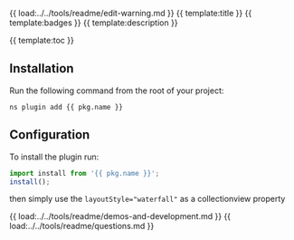 {{ load:../../tools/readme/edit-warning.md }}
{{ template:title }}
{{ template:badges }}
{{ template:description }}

{{ template:toc }}

## Installation
Run the following command from the root of your project:

`ns plugin add {{ pkg.name }}`

## Configuration

To install the plugin run:
```typescript
import install from '{{ pkg.name }}';
install();
```

then simply use the `layoutStyle="waterfall"` as a collectionview property

{{ load:../../tools/readme/demos-and-development.md }}
{{ load:../../tools/readme/questions.md }}